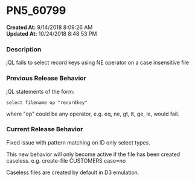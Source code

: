 # PN5_60799

**Created At:** 9/14/2018 8:09:26 AM  
**Updated At:** 10/24/2018 8:48:53 PM  


### Description

jQL fails to select record keys using NE operator on a case insensitive file

### Previous Release Behavior

jQL statements of the form:

```
select filename op "recordkey"
```

where "op" could be any operator, e.g. eq, ne, gt, lt, ge, le, would fail.

### Current Release Behavior

Fixed issue with pattern matching on ID only select types.

This new behavior will only become active if the file has been created caseless. e.g. create-file CUSTOMERS case=no

Caseless files are created by default in D3 emulation.
